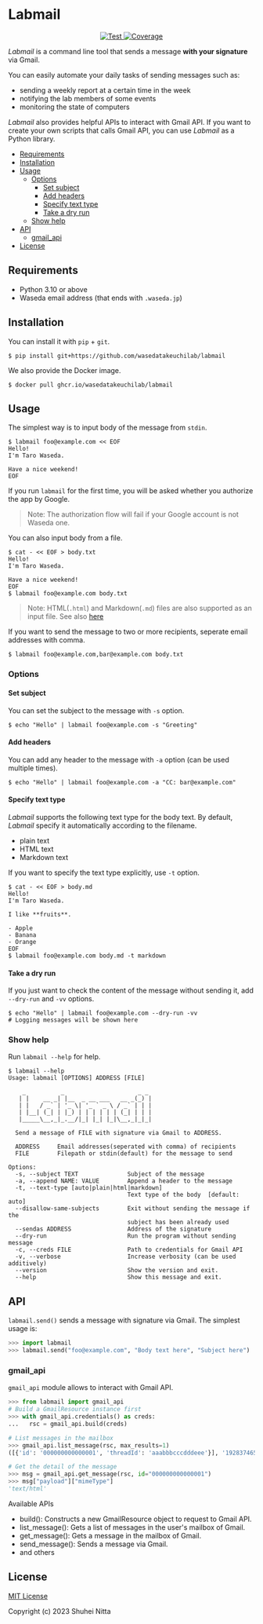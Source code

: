 # Labmail <!-- omit in toc -->

<p align="center">
<a href="https://github.com/wasedatakeuchilab/labmail/actions?query=workflow%3ATest" target="_blank">
    <img src="https://github.com/wasedatakeuchilab/labmail/workflows/Test/badge.svg" alt="Test">
</a>
<a href="https://codecov.io/gh/wasedatakeuchilab/labmail" target="_blank">
    <img src="https://img.shields.io/codecov/c/github/wasedatakeuchilab/labmail?color=%2334D058" alt="Coverage">
</a>
</p>

_Labmail_ is a command line tool that sends a message **with your signature** via Gmail.

You can easily automate your daily tasks of sending messages such as:

- sending a weekly report at a certain time in the week
- notifying the lab members of some events
- monitoring the state of computers

_Labmail_ also provides helpful APIs to interact with Gmail API.
If you want to create your own scripts that calls Gmail API, you can use _Labmail_ as a Python library.

- [Requirements](#requirements)
- [Installation](#installation)
- [Usage](#usage)
  - [Options](#options)
    - [Set subject](#set-subject)
    - [Add headers](#add-headers)
    - [Specify text type](#specify-text-type)
    - [Take a dry run](#take-a-dry-run)
  - [Show help](#show-help)
- [API](#api)
  - [gmail\_api](#gmail_api)
- [License](#license)

## Requirements

- Python 3.10 or above
- Waseda email address (that ends with `.waseda.jp`)

## Installation

You can install it with `pip` + `git`.

```console
$ pip install git+https://github.com/wasedatakeuchilab/labmail
```

We also provide the Docker image.

```console
$ docker pull ghcr.io/wasedatakeuchilab/labmail
```

## Usage

The simplest way is to input body of the message from `stdin`.

```console
$ labmail foo@example.com << EOF
Hello!
I'm Taro Waseda.

Have a nice weekend!
EOF
```

If you run `labmail` for the first time, you will be asked whether you authorize the app by Google.

> Note: The authorization flow will fail if your Google account is not Waseda one.

You can also input body from a file.

```console
$ cat - << EOF > body.txt
Hello!
I'm Taro Waseda.

Have a nice weekend!
EOF
$ labmail foo@example.com body.txt
```

> Note: HTML(`.html`) and Markdown(`.md`) files are also supported as an input file. See also [here](#specify-text-type)

If you want to send the message to two or more recipients, seperate email addresses with comma.

```console
$ labmail foo@example.com,bar@example.com body.txt
```

### Options

#### Set subject

You can set the subject to the message with `-s` option.

```console
$ echo "Hello" | labmail foo@example.com -s "Greeting"
```

#### Add headers

You can add any header to the message with `-a` option (can be used multiple times).

```console
$ echo "Hello" | labmail foo@example.com -a "CC: bar@example.com"
```

#### Specify text type

_Labmail_ supports the following text type for the body text.
By default, _Labmail_ specify it automatically according to the filename.

- plain text
- HTML text
- Markdown text

If you want to specify the text type explicitly, use `-t` option.

```console
$ cat - << EOF > body.md
Hello!
I'm Taro Waseda.

I like **fruits**.

- Apple
- Banana
- Orange
EOF
$ labmail foo@example.com body.md -t markdown
```

#### Take a dry run

If you just want to check the content of the message without sending it, add `--dry-run` and `-vv` options.

```console
$ echo "Hello" | labmail foo@example.com --dry-run -vv
# Logging messages will be shown here
```

### Show help

Run `labmail --help` for help.

```console
$ labmail --help
Usage: labmail [OPTIONS] ADDRESS [FILE]

    _          _                     _ _
   | |    __ _| |__  _ __ ___   __ _(_) |
   | |   / _` | '_ \| '_ ` _ \ / _` | | |
   | |__| (_| | |_) | | | | | | (_| | | |
   |_____\__,_|_.__/|_| |_| |_|\__,_|_|_|

  Send a message of FILE with signature via Gmail to ADDRESS.

  ADDRESS     Email addresses(seperated with comma) of recipients
  FILE        Filepath or stdin(default) for the message to send

Options:
  -s, --subject TEXT              Subject of the message
  -a, --append NAME: VALUE        Append a header to the message
  -t, --text-type [auto|plain|html|markdown]
                                  Text type of the body  [default: auto]
  --disallow-same-subjects        Exit without sending the message if the
                                  subject has been already used
  --sendas ADDRESS                Address of the signature
  --dry-run                       Run the program without sending message
  -c, --creds FILE                Path to credentials for Gmail API
  -v, --verbose                   Increase verbosity (can be used additively)
  --version                       Show the version and exit.
  --help                          Show this message and exit.
```

## API

`labmail.send()` sends a message with signature via Gmail.
The simplest usage is:

```python
>>> import labmail
>>> labmail.send("foo@example.com", "Body text here", "Subject here")
```

### gmail_api

`gmail_api` module allows to interact with Gmail API.

```python
>>> from labmail import gmail_api
# Build a GmailResource instance first
>>> with gmail_api.credentials() as creds:
...   rsc = gmail_api.build(creds)

# List messages in the mailbox
>>> gmail_api.list_message(rsc, max_results=1)
([{'id': '000000000000001', 'threadId': 'aaabbbcccdddeee'}], '192837465', 100)

# Get the detail of the message
>>> msg = gmail_api.get_message(rsc, id="000000000000001")
>>> msg["payload"]["mimeType"]
'text/html'
```

Available APIs

- build(): Constructs a new GmailResource object to request to Gmail API.
- list_message(): Gets a list of messages in the user's mailbox of Gmail.
- get_message(): Gets a message in the mailbox of Gmail.
- send_message(): Sends a message via Gmail.
- and others

## License

[MIT License](./LICENSE)

Copyright (c) 2023 Shuhei Nitta

